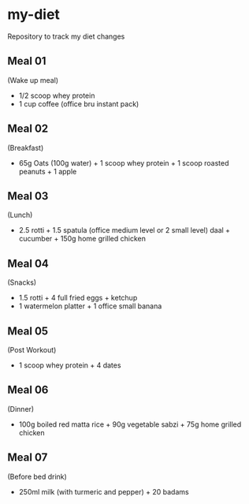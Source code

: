 # my-diet
Repository to track my diet changes

Meal 01
--------
(Wake up meal)
- 1/2 scoop whey protein
- 1 cup coffee (office bru instant pack)

Meal 02
--------
(Breakfast)
- 65g Oats (100g water) + 1 scoop whey protein + 1 scoop roasted peanuts + 1 apple

Meal 03
--------
(Lunch)
- 2.5 rotti + 1.5 spatula (office medium level or 2 small level) daal + cucumber + 150g home grilled chicken

Meal 04
--------
(Snacks)
- 1.5 rotti + 4 full fried eggs + ketchup
- 1 watermelon platter + 1 office small banana

Meal 05
--------
(Post Workout)
- 1 scoop whey protein + 4 dates

Meal 06
--------
(Dinner)
- 100g boiled red matta rice + 90g vegetable sabzi + 75g home grilled chicken

Meal 07
--------
(Before bed drink)
- 250ml milk (with turmeric and pepper) + 20 badams
